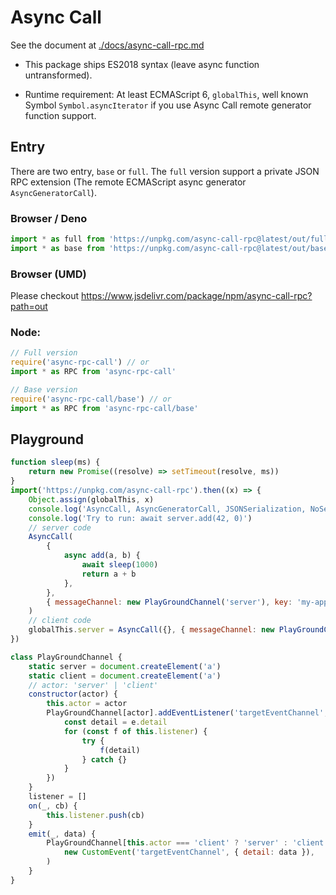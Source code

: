 # Async Call

See the document at [./docs/async-call-rpc.md](https://jack-works.github.io/async-call/async-call-rpc.html)

-   This package ships ES2018 syntax (leave async function untransformed).

-   Runtime requirement: At least ECMAScript 6, `globalThis`, well known Symbol `Symbol.asyncIterator` if you use Async Call remote generator function support.

## Entry

There are two entry, `base` or `full`. The `full` version support a private JSON RPC extension (The remote ECMAScript async generator `AsyncGeneratorCall`).

### Browser / Deno

```js
import * as full from 'https://unpkg.com/async-call-rpc@latest/out/full.mjs'
import * as base from 'https://unpkg.com/async-call-rpc@latest/out/base.mjs'
```

### Browser (UMD)

Please checkout https://www.jsdelivr.com/package/npm/async-call-rpc?path=out

### Node:

```js
// Full version
require('async-rpc-call') // or
import * as RPC from 'async-rpc-call'

// Base version
require('async-rpc-call/base') // or
import * as RPC from 'async-rpc-call/base'
```

## Playground

```js
function sleep(ms) {
    return new Promise((resolve) => setTimeout(resolve, ms))
}
import('https://unpkg.com/async-call-rpc').then((x) => {
    Object.assign(globalThis, x)
    console.log('AsyncCall, AsyncGeneratorCall, JSONSerialization, NoSerialization is available in globalThis.')
    console.log('Try to run: await server.add(42, 0)')
    // server code
    AsyncCall(
        {
            async add(a, b) {
                await sleep(1000)
                return a + b
            },
        },
        { messageChannel: new PlayGroundChannel('server'), key: 'my-app' },
    )
    // client code
    globalThis.server = AsyncCall({}, { messageChannel: new PlayGroundChannel('client'), key: 'my-app' })
})

class PlayGroundChannel {
    static server = document.createElement('a')
    static client = document.createElement('a')
    // actor: 'server' | 'client'
    constructor(actor) {
        this.actor = actor
        PlayGroundChannel[actor].addEventListener('targetEventChannel', (e) => {
            const detail = e.detail
            for (const f of this.listener) {
                try {
                    f(detail)
                } catch {}
            }
        })
    }
    listener = []
    on(_, cb) {
        this.listener.push(cb)
    }
    emit(_, data) {
        PlayGroundChannel[this.actor === 'client' ? 'server' : 'client'].dispatchEvent(
            new CustomEvent('targetEventChannel', { detail: data }),
        )
    }
}
```
